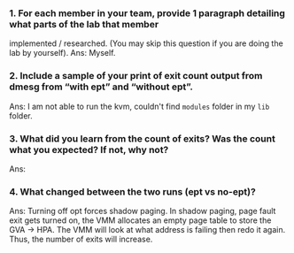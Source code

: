 ### 1. For each member in your team, provide 1 paragraph detailing what parts of the lab that member
implemented / researched. (You may skip this question if you are doing the lab by yourself).
Ans: Myself.

### 2. Include a sample of your print of exit count output from dmesg from “with ept” and “without ept”.
Ans: I am not able to run the kvm, couldn't find `modules` folder in my `lib` folder.

### 3. What did you learn from the count of exits? Was the count what you expected? If not, why not?
Ans: 

### 4. What changed between the two runs (ept vs no-ept)?
Ans: Turning off opt forces shadow paging. In shadow paging, page fault exit gets turned on, the VMM 
allocates an empty page table to store the GVA -> HPA. The VMM will look at what address is failing then redo it again.
Thus, the number of exits will increase.
